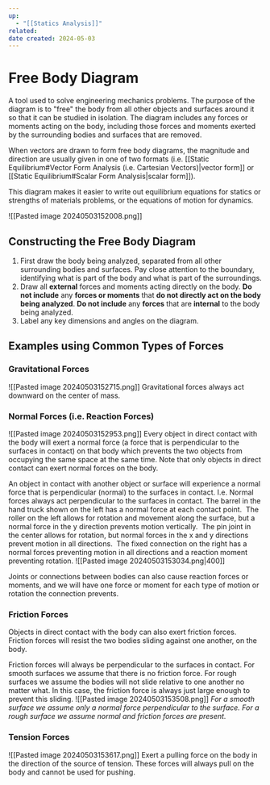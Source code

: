 ```yaml
---
up:
  - "[[Statics Analysis]]"
related: 
date created: 2024-05-03
---
```

# Free Body Diagram
A tool used to solve engineering mechanics problems.
The purpose of the diagram is to "free" the body from all other objects and surfaces around it so that it can be studied in isolation.
	The diagram includes any forces or moments acting on the body, including those forces and moments exerted by the surrounding bodies and surfaces that are removed. 

When vectors are drawn to form free body diagrams, the magnitude and direction are usually given in one of two formats (i.e. [[Static Equilibrium#Vector Form Analysis (i.e. Cartesian Vectors)|vector form]] or [[Static Equilibrium#Scalar Form Analysis|scalar form]]).

This diagram makes it easier to write out equilibrium equations for statics or strengths of materials problems, or the equations of motion for dynamics. 

![[Pasted image 20240503152008.png]]
## Constructing the Free Body Diagram
1. First draw the body being analyzed, separated from all other surrounding bodies and surfaces.
	Pay close attention to the boundary, identifying what is part of the body and what is part of the surroundings. 
2. Draw all **external** forces and moments acting directly on the body.
	**Do not include** any **forces or moments** that **do not directly act on the body being analyzed**. 
		**Do not include** any **forces** that are **internal** to the body being analyzed.
3. Label any key dimensions and angles on the diagram. 
## Examples using Common Types of Forces
### Gravitational Forces
![[Pasted image 20240503152715.png]]
Gravitational forces always act downward on the center of mass. 
### Normal Forces (i.e. Reaction Forces)
![[Pasted image 20240503152953.png]]
Every object in direct contact with the body will exert a normal force (a force that is perpendicular to the surfaces in contact) on that body which prevents the two objects from occupying the same space at the same time. 
	Note that only objects in direct contact can exert normal forces on the body.

An object in contact with another object or surface will experience a normal force that is perpendicular (normal) to the surfaces in contact.
	I.e. Normal forces always act perpendicular to the surfaces in contact. The barrel in the hand truck shown on the left has a normal force at each contact point.
		 The roller on the left allows for rotation and movement along the surface, but a normal force in the y direction prevents motion vertically. 
			 The pin joint in the center allows for rotation, but normal forces in the x and y directions prevent motion in all directions. 
				 The fixed connection on the right has a normal forces preventing motion in all directions and a reaction moment preventing rotation.
![[Pasted image 20240503153034.png|400]]

Joints or connections between bodies can also cause reaction forces or moments, and we will have one force or moment for each type of motion or rotation the connection prevents.
### Friction Forces
Objects in direct contact with the body can also exert friction forces.
	Friction forces will resist the two bodies sliding against one another, on the body. 

Friction forces will always be perpendicular to the surfaces in contact.
	For smooth surfaces we assume that there is no friction force.
	For rough surfaces we assume the bodies will not slide relative to one another no matter what. 
		In this case, the friction force is always just large enough to prevent this sliding. 
![[Pasted image 20240503153508.png]]
*For a smooth surface we assume only a normal force perpendicular to the surface. For a rough surface we assume normal and friction forces are present.*
### Tension Forces
![[Pasted image 20240503153617.png]]
Exert a pulling force on the body in the direction of the source of tension. 
	These forces will always pull on the body and cannot be used for pushing.